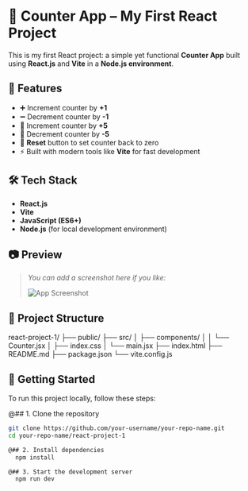 # 🚀 Counter App – My First React Project

This is my first React project: a simple yet functional **Counter App** built using **React.js** and **Vite** in a **Node.js environment**.

## 📌 Features

- ➕ Increment counter by **+1**
- ➖ Decrement counter by **-1**
- 🔼 Increment counter by **+5**
- 🔽 Decrement counter by **-5**
- 🔁 **Reset** button to set counter back to zero
- ⚡ Built with modern tools like **Vite** for fast development

## 🛠️ Tech Stack

- **React.js**
- **Vite**
- **JavaScript (ES6+)**
- **Node.js** (for local development environment)

## 📷 Preview

> _You can add a screenshot here if you like:_
> 
> ![App Screenshot](./screenshot.png)

## 📂 Project Structure
react-project-1/
├── public/
├── src/
│ ├── components/
│ │ └── Counter.jsx
│ ├── index.css
│ └── main.jsx
├── index.html
├── README.md
├── package.json
└── vite.config.js


## 🚀 Getting Started

To run this project locally, follow these steps:

@## 1. Clone the repository

```bash
git clone https://github.com/your-username/your-repo-name.git
cd your-repo-name/react-project-1

@## 2. Install dependencies
  npm install

@## 3. Start the development server
  npm run dev


